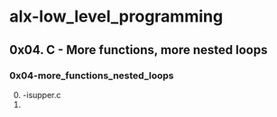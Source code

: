# alx-low_level_programming
## 0x04. C - More functions, more nested loops
### 0x04-more_functions_nested_loops
0. -isupper.c
1. 
